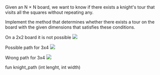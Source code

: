 Given an N × N board, we want to know if there exists a knight's tour that visits all the squares without repeating any. 

Implement the method that determines whether there exists a tour on the board with the given dimensions that satisfies these conditions.

On a 2x2 board it is not possible
![](https://github.com/jitware/ProgrammingExercises/tree/main/exercises/recursion/knight_path/path3.png)

Possible path for 3x4
![](https://github.com/jitware/ProgrammingExercises/tree/main/exercises/recursion/knight_path/path1.png)

Wrong path for 3x4
![](https://github.com/jitware/ProgrammingExercises/tree/main/exercises/recursion/knight_path/path2.png)


fun knight_path (int lenght, int width)